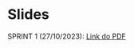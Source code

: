 # Slides

SPRINT 1 (27/10/2023): [Link do PDF](https://drive.google.com/drive/u/2/folders/192DbIsG0KLRj43iIeVXTRGmCUlmr2a28)